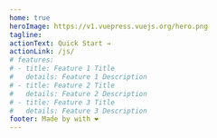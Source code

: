```yaml
---
home: true
heroImage: https://v1.vuepress.vuejs.org/hero.png
tagline: 
actionText: Quick Start →
actionLink: /js/
# features:
# - title: Feature 1 Title
#   details: Feature 1 Description
# - title: Feature 2 Title
#   details: Feature 2 Description
# - title: Feature 3 Title
#   details: Feature 3 Description
footer: Made by with ❤️
---
```

